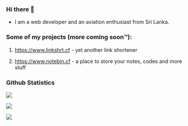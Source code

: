### Hi there 👋


- I am a web developer and an aviation enthusiast from Sri Lanka.


### Some of my projects (more coming soon™):

1. https://www.linkshrt.cf - yet another link shortener

2. https://www.notebin.cf - a place to store your notes, codes and more stuff

### Github Statistics

![](https://github-readme-stats.vercel.app/api?username=spicybirsge&show_icons=true&theme=dracula&hide=[%22issues%22])

![](https://github-readme-stats.vercel.app/api/top-langs?username=spicybirsge&show_icons=true&theme=dracula&layout=compact)

![](https://github-profile-trophy.vercel.app/?username=spicybirsge&theme=dracula)
